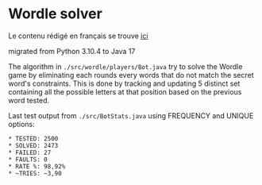# Wordle solver
Le contenu rédigé en français se trouve [ici](./content.md)

migrated from Python 3.10.4 to Java 17

The algorithm in `./src/wordle/players/Bot.java` try to solve the Wordle game by eliminating each rounds every words that do not match the secret word's constraints. This is done by tracking and updating 5 distinct set containing all the possible letters at that position based on the previous word tested.

Last test output from `./src/BotStats.java` using FREQUENCY and UNIQUE options:
```
* TESTED: 2500  
* SOLVED: 2473  
* FAILED: 27    
* FAULTS: 0     
* RATE %: 98,92%
* ~TRIES: ~3,90
```